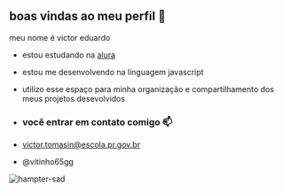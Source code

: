 ## boas vindas ao meu perfil 💚

meu nome é victor eduardo

- estou estudando na [alura](https://www.alura.com.pr)
- estou me desenvolvendo na linguagem javascript
- utilizo esse espaço para minha organização e compartilhamento dos meus projetos desevolvidos

- ### você entrar em contato comigo 📫

- victor.tomasin@escola.pr.gov.br

- @vitinho65gg

![]()![hampter-sad](https://github.com/user-attachments/assets/d1bf7b34-9495-4843-b15b-62384f91842a)
